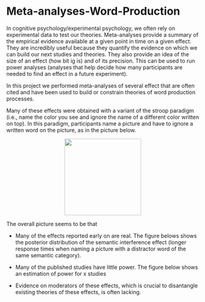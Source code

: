 # Meta-analyses-Word-Production

In cognitive psychology/experimental psychology, we often rely on experimental data to test our theories. Meta-analyses provide a summary of the empirical evidence available at a given point in time on a given effect. They are incredibly useful because they quantify the evidence on which we can build our next studies and theories. They also provide an idea of the size of an effect (how bit ig is) and of its precision. This can be used to run power analyses (analyses that help decide how many participants are needed to find an effect in a future experiment). 

In this project we performed meta-analyses of several effect that are often cited and have been used to build or constrain theories of word production processes.

Many of these effects were obtained with a variant of the stroop paradigm (i.e., name the color you see and ignore the name of a different color written on top). In this paradigm, participants name a picture and have to ignore a written word on the picture, as in the picture below.

<p align="center">
<img src="https://user-images.githubusercontent.com/28299451/225575985-61402acc-3ee7-421f-b38f-f4a9fc061a54.png" width="200" height="200">


The overall picture seems to be that
- Many of the effects reported early on are real. The figure belows shows the posterior distribution of the semantic interference effect (longer response times when naming a picture with a distractor word of the same semantic category).

- Many of the published studies have little power. The figure below shows an estimation of power for x studies


- Evidence on moderators of these effects, which is crucial to disantangle existing theories of these effects, is often lacking. 








